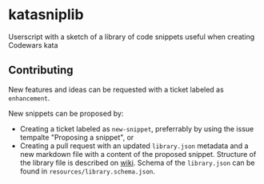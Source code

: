 # katasniplib
Userscript with a sketch of a library of code snippets useful when creating Codewars kata


## Contributing

New features and ideas can be requested with a ticket labeled as `enhancement`.

New snippets can be proposed by:
- Creating a ticket labeled as `new-snippet`, preferrably by using the issue tempalte "Proposing a snippet", or
- Creating a pull request with an updated `library.json` metadata and a new markdown file with a content of the proposed snippet. Structure of the library file is described on [wiki](https://github.com/hobovsky/katasniplib/wiki/Structure-of-the-library-file). Schema of the `library.json` can be found in `resources/library.schema.json`.

